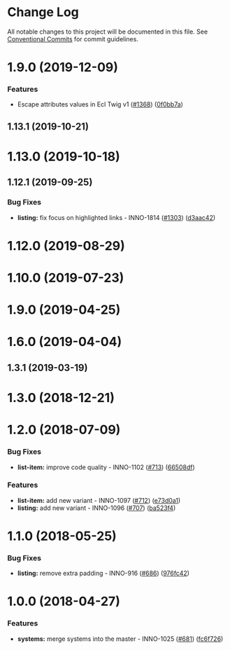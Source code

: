 # Change Log

All notable changes to this project will be documented in this file.
See [Conventional Commits](https://conventionalcommits.org) for commit guidelines.

<a name="1.9.0"></a>
# 1.9.0 (2019-12-09)


### Features

* Escape attributes values in Ecl Twig v1 ([#1368](https://github.com/ec-europa/europa-component-library/issues/1368)) ([0f0bb7a](https://github.com/ec-europa/europa-component-library/commit/0f0bb7a))



<a name="1.13.1"></a>
## 1.13.1 (2019-10-21)



<a name="1.13.0"></a>
# 1.13.0 (2019-10-18)



<a name="1.12.1"></a>
## 1.12.1 (2019-09-25)


### Bug Fixes

* **listing:** fix focus on highlighted links - INNO-1814 ([#1303](https://github.com/ec-europa/europa-component-library/issues/1303)) ([d3aac42](https://github.com/ec-europa/europa-component-library/commit/d3aac42))



<a name="1.12.0"></a>
# 1.12.0 (2019-08-29)



<a name="1.10.0"></a>
# 1.10.0 (2019-07-23)



<a name="1.9.0"></a>
# 1.9.0 (2019-04-25)



<a name="1.6.0"></a>
# 1.6.0 (2019-04-04)



<a name="1.3.1"></a>
## 1.3.1 (2019-03-19)



<a name="1.3.0"></a>
# 1.3.0 (2018-12-21)



<a name="1.2.0"></a>
# 1.2.0 (2018-07-09)


### Bug Fixes

* **list-item:** improve code quality - INNO-1102 ([#713](https://github.com/ec-europa/europa-component-library/issues/713)) ([66508df](https://github.com/ec-europa/europa-component-library/commit/66508df))


### Features

* **list-item:** add new variant - INNO-1097 ([#712](https://github.com/ec-europa/europa-component-library/issues/712)) ([e73d0a1](https://github.com/ec-europa/europa-component-library/commit/e73d0a1))
* **listing:** add new variant - INNO-1096 ([#707](https://github.com/ec-europa/europa-component-library/issues/707)) ([ba523f4](https://github.com/ec-europa/europa-component-library/commit/ba523f4))



<a name="1.1.0"></a>
# 1.1.0 (2018-05-25)


### Bug Fixes

* **listing:** remove extra padding - INNO-916 ([#686](https://github.com/ec-europa/europa-component-library/issues/686)) ([976fc42](https://github.com/ec-europa/europa-component-library/commit/976fc42))



<a name="1.0.0"></a>
# 1.0.0 (2018-04-27)


### Features

* **systems:** merge systems into the master - INNO-1025 ([#681](https://github.com/ec-europa/europa-component-library/issues/681)) ([fc6f726](https://github.com/ec-europa/europa-component-library/commit/fc6f726))
